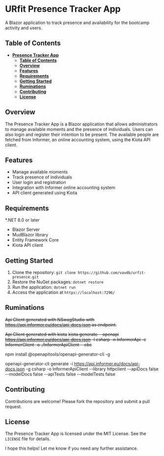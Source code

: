 **URfit Presence Tracker App**
========================

A Blazor application to track presence and availability for the bootcamp activity and users.

**Table of Contents**
-----------------

- [**Presence Tracker App**](#presence-tracker-app)
  - [**Table of Contents**](#table-of-contents)
  - [**Overview**](#overview)
  - [**Features**](#features)
  - [**Requirements**](#requirements)
  - [**Getting Started**](#getting-started)
  - [**Ruminations**](#contributing)
  - [**Contributing**](#contributing)
  - [**License**](#license)

**Overview**
------------

The Presence Tracker App is a Blazor application that allows administrators to manage available moments and the presence of individuals. Users can also login and register their intention to be present. The available people are fetched from Informer, an online accounting system, using the Kiota API client.

**Features**
------------

* Manage available moments
* Track presence of individuals
* User login and registration
* Integration with Informer online accounting system
* API client generated using Kiota

**Requirements**
---------------

*.NET 8.0 or later
* Blazor Server 
* MudBlazor library
* Entity Framework Core
* Kiota API client

**Getting Started**
-------------------

1. Clone the repository: `git clone https://github.com/vavdb/urfit-presence.git`
2. Restore the NuGet packages: `dotnet restore`
3. Run the application: `dotnet run`
4. Access the application at `https://localhost:7296/`


**Ruminations**
---------------

~~Api Client generated with NSwagStudio with https://api.informer.eu/docs/api-docs.json as endpoint.~~ 

~~Api Client generated with kiota~~
~~kiota generate --openapi https://api.informer.eu/docs/api-docs.json -l csharp -n InformerApi -c InformerClient -o ./InformerApiClient --ebc~~


npm install @openapitools/openapi-generator-cli -g

openapi-generator-cli generate -i https://api.informer.eu/docs/api-docs.json -g csharp -o InformerApiClient --library httpclient --apiDocs false --modelDocs false --apiTests false --modelTests false

**Contributing**
---------------

Contributions are welcome! Please fork the repository and submit a pull request.


**License**
----------

The Presence Tracker App is licensed under the MIT License. See the `LICENSE` file for details.

I hope this helps! Let me know if you need any further assistance.